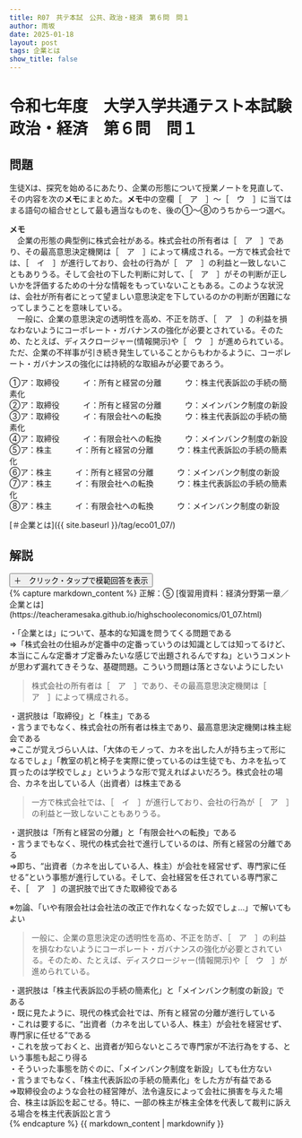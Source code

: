 ```yaml
---
title: R07　共テ本試　公共、政治・経済　第６問　問１
author: 雨坂
date: 2025-01-18
layout: post
tags: 企業とは
show_title: false
---
```

  
# 令和七年度　大学入学共通テスト本試験　政治・経済　第６問　問１ 
  
## 問題  
生徒Xは、探究を始めるにあたり、企業の形態について授業ノートを見直して、その内容を次の**メモ**にまとめた。**メモ**中の空欄［　ア　］～［　ウ　］に当てはまる語句の組合せとして最も適当なものを、後の①～⑧のうちから一つ選べ。  
  
**メモ**  
　企業の形態の典型例に株式会社がある。株式会社の所有者は［　ア　］であり、その最高意思決定機関は［　ア　］によって構成される。一方で株式会社では、［　イ　］が進行しており、会社の行為が［　ア　］の利益と一致しないこともありうる。そして会社の下した判断に対して、［　ア　］がその判断が正しいかを評価するための十分な情報をもっていないこともある。このような状況は、会社が所有者にとって望ましい意思決定を下しているのかの判断が困難になってしまうことを意味している。  
　一般に、企業の意思決定の透明性を高め、不正を防ぎ、［　ア　］の利益を損なわないようにコーポレート・ガバナンスの強化が必要とされている。そのため、たとえば、ディスクロージャー(情報開示)や［　ウ　］が進められている。ただ、企業の不祥事が引き続き発生していることからもわかるように、コーポレート・ガバナンスの強化には持続的な取組みが必要であろう。  
  
①ア：取締役　　　イ：所有と経営の分離　　　ウ：株主代表訴訟の手続の簡素化  
②ア：取締役　　　イ：所有と経営の分離　　　ウ：メインバンク制度の新設  
③ア：取締役　　　イ：有限会社への転換　　　ウ：株主代表訴訟の手続の簡素化  
④ア：取締役　　　イ：有限会社への転換　　　ウ：メインバンク制度の新設  
⑤ア：株主　　　イ：所有と経営の分離　　　ウ：株主代表訴訟の手続の簡素化  
⑥ア：株主　　　イ：所有と経営の分離　　　ウ：メインバンク制度の新設  
⑦ア：株主　　　イ：有限会社への転換　　　ウ：株主代表訴訟の手続の簡素化  
⑧ア：株主　　　イ：有限会社への転換　　　ウ：メインバンク制度の新設  
  
[＃企業とは]({{ site.baseurl }}/tag/eco01_07/)  
  
## 解説  
<div class="collapsible">
  <button class="collapsible-button">＋　クリック・タップで模範回答を表示</button>
  <div class="collapsible-content">
    {% capture markdown_content %}
正解：⑤  
[復習用資料：経済分野第一章／企業とは](https://teacheramesaka.github.io/highschooleconomics/01_07.html)  
  
・「企業とは」について、基本的な知識を問うてくる問題である  
⇒「株式会社の仕組みが定番中の定番っていうのは知識としては知ってるけど、本当にこんな定番オブ定番みたいな感じで出題されるんですね」というコメントが思わず漏れてきそうな、基礎問題。こういう問題は落とさないようにしたい  
  
>株式会社の所有者は［　ア　］であり、その最高意思決定機関は［　ア　］によって構成される。  
  
・選択肢は「取締役」と「株主」である  
・言うまでもなく、株式会社の所有者は株主であり、最高意思決定機関は株主総会である  
⇒ここが覚えづらい人は、「大体のモノって、カネを出した人が持ち主って形になるでしょ」「教室の机と椅子を実際に使っているのは生徒でも、カネを払って買ったのは学校でしょ」というような形で覚えればよいだろう。株式会社の場合、カネを出している人（出資者）は株主である  
  
>一方で株式会社では、［　イ　］が進行しており、会社の行為が［　ア　］の利益と一致しないこともありうる。  
  
・選択肢は「所有と経営の分離」と「有限会社への転換」である  
・言うまでもなく、現代の株式会社で進行しているのは、所有と経営の分離である  
⇒即ち、“出資者（カネを出している人、株主）が会社を経営せず、専門家に任せる”という事態が進行している。そして、会社経営を任されている専門家こそ、［　ア　］の選択肢で出てきた取締役である  
  
※勿論、「いや有限会社は会社法の改正で作れなくなった奴でしょ…」で解いてもよい  
  
>一般に、企業の意思決定の透明性を高め、不正を防ぎ、［　ア　］の利益を損なわないようにコーポレート・ガバナンスの強化が必要とされている。そのため、たとえば、ディスクロージャー(情報開示)や［　ウ　］が進められている。  
  
・選択肢は「株主代表訴訟の手続の簡素化」と「メインバンク制度の新設」である  
・既に見たように、現代の株式会社では、所有と経営の分離が進行している  
・これは要するに、“出資者（カネを出している人、株主）が会社を経営せず、専門家に任せる”である  
・これを放っておくと、出資者が知らないところで専門家が不法行為をする、という事態も起こり得る  
・そういった事態を防ぐのに、「メインバンク制度を新設」しても仕方ない  
・言うまでもなく、「株主代表訴訟の手続の簡素化」をした方が有益である  
⇒取締役会のような会社の経営陣が、法令違反によって会社に損害を与えた場合、株主は訴訟を起こせる。特に、一部の株主が株主全体を代表して裁判に訴える場合を株主代表訴訟と言う  
    {% endcapture %}
    {{ markdown_content | markdownify }}
  </div>
</div>